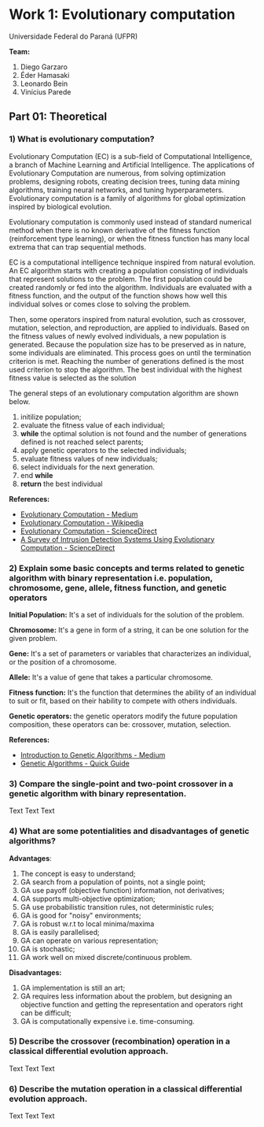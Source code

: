 # Work 1: Evolutionary computation

Universidade Federal do Paraná (UFPR)

**Team:** 
1. Diego Garzaro
2. Éder Hamasaki
3. Leonardo Bein
4. Vinícius Parede

## Part 01: Theoretical

### 1) What is evolutionary computation?

Evolutionary Computation (EC) is a sub-field of Computational Intelligence, a branch of Machine Learning and Artificial Intelligence. The applications of Evolutionary Computation are numerous, from solving optimization problems, designing robots, creating decision trees, tuning data mining algorithms, training neural networks, and tuning hyperparameters. Evolutionary computation is a family of algorithms for global optimization inspired by biological evolution.

Evolutionary computation is commonly used instead of standard numerical method when there is no known derivative of the fitness function (reinforcement type learning), or when the fitness function has many local extrema that can trap sequential methods.

EC is a computational intelligence technique inspired from natural evolution. An EC algorithm starts with creating a population consisting of individuals that represent solutions to the problem. The first population could be created randomly or fed into the algorithm. Individuals are evaluated with a fitness function, and the output of the function shows how well this individual solves or comes close to solving the problem.

Then, some operators inspired from natural evolution, such as crossover, mutation, selection, and reproduction, are applied to individuals. Based on the fitness values of newly evolved individuals, a new population is generated. Because the population size has to be preserved as in nature, some individuals are eliminated. This process goes on until the termination criterion is met. Reaching the number of generations defined is the most used criterion to stop the algorithm. The best individual with the highest fitness value is selected as the solution

The general steps of an evolutionary computation algorithm are shown below.
1. initilize population;
2. evaluate the fitness value of each individual;
3. **while** the optimal solution is not found and the number of generations defined is not reached select parents;
4. apply genetic operators to the selected individuals;
5. evaluate fitness values of new individuals;
6. select individuals for the next generation.
7. end **while**
8. **return** the best individual


**References:**
 - [Evolutionary Computation - Medium](https://towardsdatascience.com/evolutionary-computation-full-course-overview-f4e421e945d9)
 - [Evolutionary Computation - Wikipedia](https://en.wikipedia.org/wiki/Evolutionary_computation)
 - [Evolutionary Computation - ScienceDirect](https://www.sciencedirect.com/topics/computer-science/evolutionary-computation)
 - [A Survey of Intrusion Detection Systems Using Evolutionary Computation - ScienceDirect](https://www.sciencedirect.com/science/article/pii/B9780128015384000045) 

### 2) Explain some basic concepts and terms related to genetic algorithm with binary representation i.e. population, chromosome, gene, allele, fitness function, and genetic operators

**Initial Population:** It's a set of individuals for the solution of the problem.  

**Chromosome:** It's a gene in form of a string, it can be one solution for the given problem.

**Gene:** It's a set of parameters or variables that characterizes an individual, or the position of a chromosome.

**Allele:** It's a value of gene that takes a particular chromosome.

**Fitness function:** It's the function that determines the ability of an individual to suit or fit, based on their hability to compete with others individuals. 

**Genetic operators:** the genetic operators modify the future population composition, these operators can be: crossover, mutation, selection.

**References:**
- [Introduction to Genetic Algorithms - Medium](https://towardsdatascience.com/introduction-to-genetic-algorithms-including-example-code-e396e98d8bf3)
- [Genetic Algorithms - Quick Guide](https://www.tutorialspoint.com/genetic_algorithms/genetic_algorithms_quick_guide.htm)

### 3) Compare the single-point and two-point crossover in a genetic algorithm with binary representation.

Text Text Text

### 4) What are some potentialities and disadvantages of genetic algorithms?

**Advantages**:
1. The concept is easy to understand;
2. GA search from a population of points, not a single point;
3. GA use payoff (objective function) information, not derivatives;
4. GA supports multi-objective optimization;
5. GA use probabilistic transition rules, not deterministic rules;
6. GA is good for "noisy" environments;
7. GA is robust w.r.t to local minima/maxima
8. GA is easily parallelised;
9. GA can operate on various representation;
10. GA is stochastic;
11. GA work well on mixed discrete/continuous problem.

**Disadvantages:**
1. GA implementation is still an art;
2. GA requires less information about the problem, but designing an objective function and getting the representation and operators right can be difficult;
3. GA is computationally expensive i.e. time-consuming.

### 5) Describe the crossover (recombination) operation in a classical differential evolution approach.

Text Text Text

### 6) Describe the mutation operation in a classical differential evolution approach.

Text Text Text
